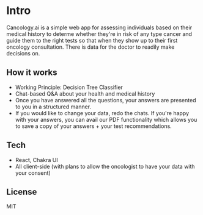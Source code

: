 

# Intro

Cancology.ai is a simple web app for assessing individuals based on their medical history to determe whether they're in risk of any type cancer and guide them to the right tests so that when they show up to their first oncology consultation. There is data for the doctor to readily make decisions on.


## How it works

- Working Principle: Decision Tree Classifier
- Chat-based Q&A about your health and medical history
- Once you have answered all the questions, your answers are presented to you in a structured manner.
- If you would like to change your data, redo the chats. If you're happy with your answers, you can avail our PDF functionality which allows you to save a copy of your answers + your test recommendations.

## Tech

- React, Chakra UI
- All client-side (with plans to allow the oncologist to have your data with your consent)

## License

MIT
